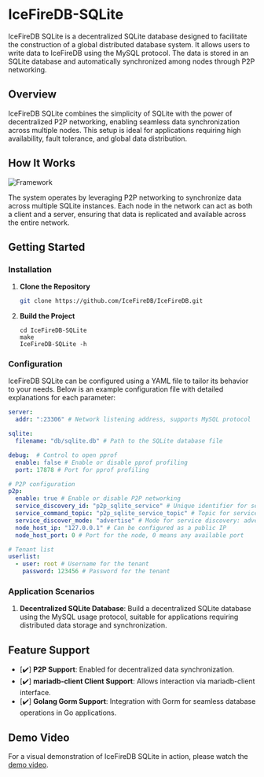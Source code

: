 # IceFireDB-SQLite

IceFireDB SQLite is a decentralized SQLite database designed to facilitate the construction of a global distributed database system. It allows users to write data to IceFireDB using the MySQL protocol. The data is stored in an SQLite database and automatically synchronized among nodes through P2P networking.

## Overview

IceFireDB SQLite combines the simplicity of SQLite with the power of decentralized P2P networking, enabling seamless data synchronization across multiple nodes. This setup is ideal for applications requiring high availability, fault tolerance, and global data distribution.

## How It Works

![Framework](./docs/icefiredb-sqlite.png)

The system operates by leveraging P2P networking to synchronize data across multiple SQLite instances. Each node in the network can act as both a client and a server, ensuring that data is replicated and available across the entire network.

## Getting Started

### Installation

1. **Clone the Repository**

   ```bash
   git clone https://github.com/IceFireDB/IceFireDB.git
   ```

2. **Build the Project**

   ```shell
   cd IceFireDB-SQLite
   make
   IceFireDB-SQLite -h
   ```

### Configuration

IceFireDB SQLite can be configured using a YAML file to tailor its behavior to your needs. Below is an example configuration file with detailed explanations for each parameter:

```yaml
server:
  addr: ":23306" # Network listening address, supports MySQL protocol

sqlite:
  filename: "db/sqlite.db" # Path to the SQLite database file

debug:  # Control to open pprof
  enable: false # Enable or disable pprof profiling
  port: 17878 # Port for pprof profiling

# P2P configuration
p2p:
  enable: true # Enable or disable P2P networking
  service_discovery_id: "p2p_sqlite_service" # Unique identifier for service discovery
  service_command_topic: "p2p_sqlite_service_topic" # Topic for service commands
  service_discover_mode: "advertise" # Mode for service discovery: advertise or announce
  node_host_ip: "127.0.0.1" # Can be configured as a public IP
  node_host_port: 0 # Port for the node, 0 means any available port

# Tenant list
userlist:
  - user: root # Username for the tenant
    password: 123456 # Password for the tenant
```

### Application Scenarios

1. **Decentralized SQLite Database**: Build a decentralized SQLite database using the MySQL usage protocol, suitable for applications requiring distributed data storage and synchronization.

## Feature Support

- [✔️] **P2P Support**: Enabled for decentralized data synchronization.
- [✔️] **mariadb-client Client Support**: Allows interaction via mariadb-client interface.
- [✔️] **Golang Gorm Support**: Integration with Gorm for seamless database operations in Go applications.

## Demo Video

For a visual demonstration of IceFireDB SQLite in action, please watch the [demo video](https://user-images.githubusercontent.com/21053373/173170247-74b1daeb-7bd5-4dc0-8b93-62b334859ba8.mp4).
